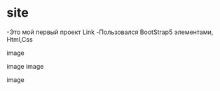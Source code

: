 # site
-Это мой первый проект Link -Пользовался BootStrap5 элементами, Html,Css

image

image image

image
